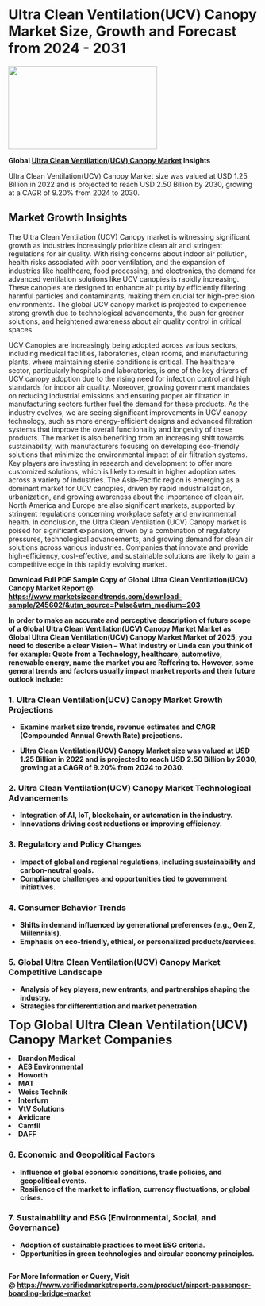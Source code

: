 <H1>Ultra Clean Ventilation(UCV) Canopy Market Size, Growth and Forecast from 2024 - 2031</H1><img class="aligncenter size-medium wp-image-584254" src="https://thirdeyenews.in/wp-content/uploads/2024/09/Global-Market-Research-300x168.jpeg" alt="" width="300" height="168" /><p><strong>Global&nbsp;<a href="https://www.marketsizeandtrends.com/download-sample/245602/&amp;utm_source=Pulse&amp;utm_medium=203">Ultra Clean Ventilation(UCV) Canopy Market</a> Insights</strong></p><p>Ultra Clean Ventilation(UCV) Canopy Market size was valued at USD 1.25 Billion in 2022 and is projected to reach USD 2.50 Billion by 2030, growing at a CAGR of 9.20% from 2024 to 2030.</p><p><h2>Market Growth Insights</h2> <p>The Ultra Clean Ventilation (UCV) Canopy market is witnessing significant growth as industries increasingly prioritize clean air and stringent regulations for air quality. With rising concerns about indoor air pollution, health risks associated with poor ventilation, and the expansion of industries like healthcare, food processing, and electronics, the demand for advanced ventilation solutions like UCV canopies is rapidly increasing. These canopies are designed to enhance air purity by efficiently filtering harmful particles and contaminants, making them crucial for high-precision environments. The global UCV canopy market is projected to experience strong growth due to technological advancements, the push for greener solutions, and heightened awareness about air quality control in critical spaces.</p> <p><strong></strong></p> <p>UCV Canopies are increasingly being adopted across various sectors, including medical facilities, laboratories, clean rooms, and manufacturing plants, where maintaining sterile conditions is critical. The healthcare sector, particularly hospitals and laboratories, is one of the key drivers of UCV canopy adoption due to the rising need for infection control and high standards for indoor air quality. Moreover, growing government mandates on reducing industrial emissions and ensuring proper air filtration in manufacturing sectors further fuel the demand for these products. As the industry evolves, we are seeing significant improvements in UCV canopy technology, such as more energy-efficient designs and advanced filtration systems that improve the overall functionality and longevity of these products. The market is also benefiting from an increasing shift towards sustainability, with manufacturers focusing on developing eco-friendly solutions that minimize the environmental impact of air filtration systems. Key players are investing in research and development to offer more customized solutions, which is likely to result in higher adoption rates across a variety of industries. The Asia-Pacific region is emerging as a dominant market for UCV canopies, driven by rapid industrialization, urbanization, and growing awareness about the importance of clean air. North America and Europe are also significant markets, supported by stringent regulations concerning workplace safety and environmental health. In conclusion, the Ultra Clean Ventilation (UCV) Canopy market is poised for significant expansion, driven by a combination of regulatory pressures, technological advancements, and growing demand for clean air solutions across various industries. Companies that innovate and provide high-efficiency, cost-effective, and sustainable solutions are likely to gain a competitive edge in this rapidly evolving market.</p> <p><strong></p><p><span class=""><strong>Download Full PDF Sample Copy of Global Ultra Clean Ventilation(UCV) Canopy Market Report</strong> @ <a href="https://www.marketsizeandtrends.com/download-sample/245602/&amp;utm_source=Pulse&amp;utm_medium=203" target="_blank">https://www.marketsizeandtrends.com/download-sample/245602/&amp;utm_source=Pulse&amp;utm_medium=203</a></span></p><p>In order to make an accurate and perceptive description of future scope of a Global&nbsp;Ultra Clean Ventilation(UCV) Canopy Market Market as Global&nbsp;Ultra Clean Ventilation(UCV) Canopy Market Market of 2025, you need to describe a clear Vision &ndash; What Industry or Linda can you think of for example: Quote from a Technology, healthcare, automotive, renewable energy, name the market you are Reffering to. However, some general trends and factors usually impact market reports and their future outlook include:</p><h3>1.&nbsp;<strong>Ultra Clean Ventilation(UCV) Canopy Market Growth Projections</strong></h3><ul><li>Examine market size trends, revenue estimates and CAGR (Compounded Annual Growth Rate) projections.</li><li><p>Ultra Clean Ventilation(UCV) Canopy Market size was valued at USD 1.25 Billion in 2022 and is projected to reach USD 2.50 Billion by 2030, growing at a CAGR of 9.20% from 2024 to 2030.</p></li></ul><h3>2.&nbsp;<strong>Ultra Clean Ventilation(UCV) Canopy Market Technological Advancements</strong></h3><ul><li>Integration of AI, IoT, blockchain, or automation in the industry.</li><li>Innovations driving cost reductions or improving efficiency.</li></ul><h3>3.&nbsp;<strong>Regulatory and Policy Changes</strong></h3><ul><li>Impact of global and regional regulations, including sustainability and carbon-neutral goals.</li><li>Compliance challenges and opportunities tied to government initiatives.</li></ul><h3>4.&nbsp;<strong>Consumer Behavior Trends</strong></h3><ul><li>Shifts in demand influenced by generational preferences (e.g., Gen Z, Millennials).</li><li>Emphasis on eco-friendly, ethical, or personalized products/services.</li></ul><h3>5.&nbsp;<strong>Global Ultra Clean Ventilation(UCV) Canopy Market Competitive Landscape</strong></h3><ul><li>Analysis of key players, new entrants, and partnerships shaping the industry.</li><li>Strategies for differentiation and market penetration.</li></ul><p data-pm-slice="1 1 []"><span style="color: inherit; font-family: inherit; font-size: 25px;">Top Global Ultra Clean Ventilation(UCV) Canopy Market Companies</span></p><div class="" data-test-id=""><p><li>Brandon Medical</li><li> AES Environmental</li><li> Howorth</li><li> MAT</li><li> Weiss Technik</li><li> Interfurn</li><li> VtV Solutions</li><li> Avidicare</li><li> Camfil</li><li> DAFF</li></p></div><h3>6.&nbsp;<strong>Economic and Geopolitical Factors</strong></h3><ul><li>Influence of global economic conditions, trade policies, and geopolitical events.</li><li>Resilience of the market to inflation, currency fluctuations, or global crises.</li></ul><h3>7.&nbsp;<strong>Sustainability and ESG (Environmental, Social, and Governance)</strong></h3><ul><li>Adoption of sustainable practices to meet ESG criteria.</li><li>Opportunities in green technologies and circular economy principles.</li></ul><h2><strong style="font-size: 14px;">For More Information or Query, Visit @&nbsp;</strong><a style="background-color: #ffffff; font-size: 14px;" href="https://www.marketsizeandtrends.com/report/ultra-clean-ventilation-ucv-canopy-market/" target="_blank">https://www.verifiedmarketreports.com/product/airport-passenger-boarding-bridge-market</a></h2>
